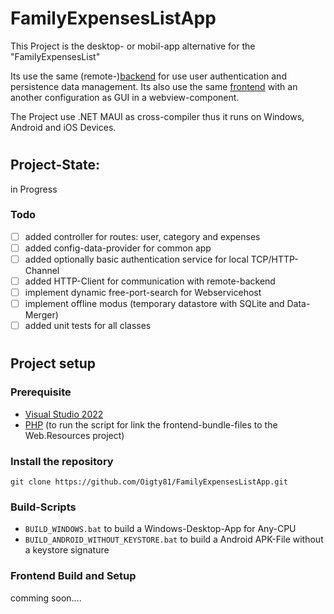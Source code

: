 # FamilyExpensesListApp
This Project is the desktop- or mobil-app alternative for the "FamilyExpensesList"

Its use the same (remote-)[backend](https://github.com/Oigty81/family-expenses-list-backend) for use user authentication and persistence data management.
Its also use the same [frontend](https://github.com/Oigty81/family-expenses-list-frontend) with an another configuration as GUI in a webview-component.

The Project use .NET MAUI as cross-compiler thus it runs on Windows, Android and iOS Devices. 


#
## Project-State:
in Progress 
 
### Todo

- [ ] added controller for routes: user, category and expenses
- [ ] added config-data-provider for common app
- [ ] added optionally basic authentication service for local TCP/HTTP-Channel
- [ ] added HTTP-Client for communication with remote-backend
- [ ] implement dynamic free-port-search for Webservicehost
- [ ] implement offline modus (temporary datastore with SQLite and Data-Merger)
- [ ] added unit tests for all classes

# 
## Project setup

### Prerequisite

- [Visual Studio 2022](https://visualstudio.microsoft.com/de/downloads/)
- [PHP](https://www.php.net/downloads.php) (to run the script for link the frontend-bundle-files to the Web.Resources project)

### Install the repository
```
git clone https://github.com/Oigty81/FamilyExpensesListApp.git
```

### Build-Scripts
- `BUILD_WINDOWS.bat` to build a Windows-Desktop-App for Any-CPU
- `BUILD_ANDROID_WITHOUT_KEYSTORE.bat` to build a Android APK-File without a keystore signature

### Frontend Build and Setup
comming soon....